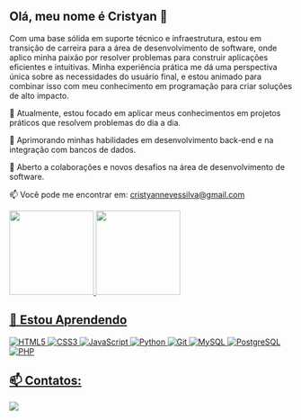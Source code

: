 ##  Olá, meu nome é Cristyan 👋

Com uma base sólida em suporte técnico e infraestrutura, estou em transição de carreira para a área de desenvolvimento de software, onde aplico minha paixão por resolver problemas para construir aplicações eficientes e intuitivas. Minha experiência prática me dá uma perspectiva única sobre as necessidades do usuário final, e estou animado para combinar isso com meu conhecimento em programação para criar soluções de alto impacto.

🔭 Atualmente, estou focado em aplicar meus conhecimentos em projetos práticos que resolvem problemas do dia a dia. 

🌱 Aprimorando minhas habilidades em desenvolvimento back-end e na integração com bancos de dados.

🤝 Aberto a colaborações e novos desafios na área de desenvolvimento de software.

📫 Você pode me encontrar em: cristyannevessilva@gmail.com

<div>
<a href="https://github.com/cristyansilva">
<img loading="lazy" height="150em" src="https://github-readme-stats.vercel.app/api/top-langs/?username=cristyansilva&layout=compact&langs_count=7&theme=dracula"/>
<img loading="lazy" height="150em" src="https://github-readme-stats.vercel.app/api?username=cristyansilva&show_icons=true&theme=dracula&include_all_commits=true&count_private=true"/>
</div>

## 🌱 Estou Aprendendo


![HTML5](https://img.shields.io/badge/HTML5-E34F26?style=for-the-badge&logo=html5&logoColor=white)
![CSS3](https://img.shields.io/badge/CSS3-1572B6?style=for-the-badge&logo=css3&logoColor=white)
![JavaScript](https://img.shields.io/badge/JavaScript-F7DF1E?style=for-the-badge&logo=javascript&logoColor=black)
![Python](https://img.shields.io/badge/Python-3776AB.svg?style=for-the-badge&logo=Python&logoColor=white)
![Git](https://img.shields.io/badge/GIT-E44C30?style=for-the-badge&logo=git&logoColor=white)
![MySQL](https://img.shields.io/badge/MySQL-4479A1?style=for-the-badge&logo=mysql&logoColor=white)
![PostgreSQL](https://img.shields.io/badge/PostgreSQL-316192?style=for-the-badge&logo=postgresql&logoColor=white)
![PHP](https://img.shields.io/badge/PHP-777BB4?style=for-the-badge&logo=php&logoColor=white)

      
## 📫 Contatos:

<a href="https://www.linkedin.com/in/cristyandns/" target="_blank"><img loading="lazy" src="https://img.shields.io/badge/-LinkedIn-%230077B5?style=for-the-badge&logo=linkedin&logoColor=white" target="_blank"></a>
